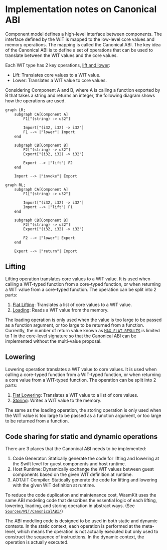 # Implementation notes on Canonical ABI

Component model defines a high-level interface between components. The interface defined by the WIT is mapped to the low-level core values and memory operations. The mapping is called the Canonical ABI.
The key idea of the Canonical ABI is to define a set of operations that can be used to translate between the WIT values and the core values.

Each WIT type has 2 key operations, [lift and lower](https://github.com/WebAssembly/component-model/blob/main/design/mvp/CanonicalABI.md#lifting-and-lowering-values):

- Lift: Translates core values to a WIT value.
- Lower: Translates a WIT value to core values.

Considering Component A and B, where A is calling a function exported by B that takes a string and returns an integer, the following diagram shows how the operations are used.

```mermaid
graph LR;
    subgraph CA[Component A]
        F1["(string) -> u32"]

        Import["(i32, i32) -> i32"]
        F1 --> |"lower"| Import
    end

    subgraph CB[Component B]
        F2["(string) -> u32"]
        Export["(i32, i32) -> i32"]

        Export --> |"lift"| F2
    end

    Import --> |"invoke"| Export
```

```mermaid
graph RL;
    subgraph CA[Component A]
        F1["(string) -> u32"]

        Import["(i32, i32) -> i32"]
        Import --> |"lift"| F1
    end

    subgraph CB[Component B]
        F2["(string) -> u32"]
        Export["(i32, i32) -> i32"]

        F2 --> |"lower"| Export
    end

    Export --> |"return"| Import
```

## Lifting

Lifting operation translates core values to a WIT value. It is used when calling a WIT-typed function from a core-typed function, or when returning a WIT value from a core-typed function. The operation can be split into 2 parts:

1. [Flat Lifting](https://github.com/WebAssembly/component-model/blob/main/design/mvp/CanonicalABI.md#flat-lifting): Translates a list of core values to a WIT value.
2. [Loading](https://github.com/WebAssembly/component-model/blob/main/design/mvp/CanonicalABI.md#loading): Reads a WIT value from the memory.

The loading operation is only used when the value is too large to be passed as a function argument, or too large to be returned from a function. Currently, the number of return value known as [`MAX_FLAT_RESULTS`](https://github.com/WebAssembly/component-model/blob/main/design/mvp/CanonicalABI.md#flattening) is limited to 1 in the core-level signature so that the Canonical ABI can be implemented without the multi-value proposal.

## Lowering

Lowering operation translates a WIT value to core values. It is used when calling a core-typed function from a WIT-typed function, or when returning a core value from a WIT-typed function. The operation can be split into 2 parts:

1. [Flat Lowering](https://github.com/WebAssembly/component-model/blob/main/design/mvp/CanonicalABI.md#flat-lowering): Translates a WIT value to a list of core values.
2. [Storing](https://github.com/WebAssembly/component-model/blob/main/design/mvp/CanonicalABI.md#storing): Writes a WIT value to the memory.

The same as the loading operation, the storing operation is only used when the WIT value is too large to be passed as a function argument, or too large to be returned from a function.

## Code sharing for static and dynamic operations

There are 3 places that the Canonical ABI needs to be implemented:

1. Code Generator: Statically generate the code for lifting and lowering at the Swift level for guest components and host runtime.
2. Host Runtime: Dynamically exchange the WIT values between guest components based on the given WIT definition at runtime.
3. AOT/JIT Compiler: Statically generate the code for lifting and lowering with the given WIT definition at runtime.

To reduce the code duplication and maintenance cost, WasmKit uses the same ABI modeling code that describes the essential logic of each lifting, lowering, loading, and storing operation in abstract ways. (See [`Sources/WIT/CanonicalABI/`](../../Sources/WIT/CanonicalABI))

The ABI modeling code is designed to be used in both static and dynamic contexts. In the static context, each operation is performed at the meta-level, which means the operation is not actually executed but only used to construct the sequence of instructions. In the dynamic context, the operation is actually executed.
